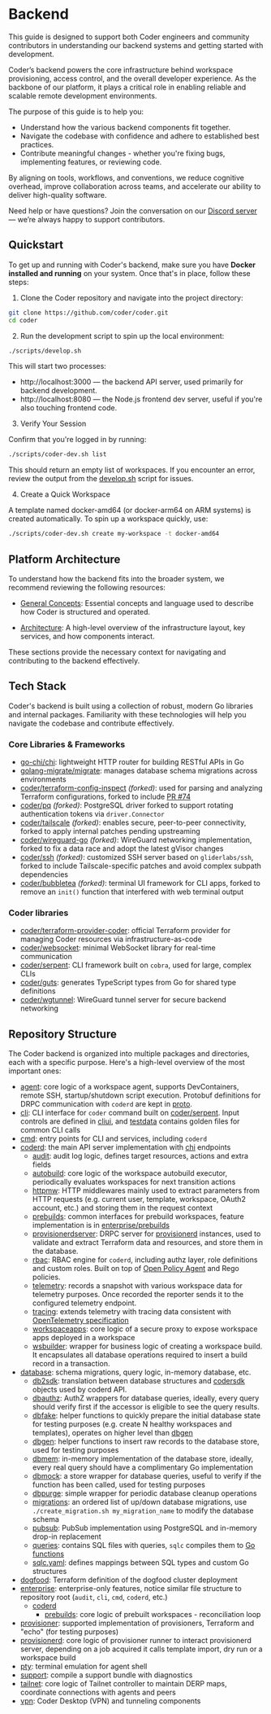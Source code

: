 # Backend

This guide is designed to support both Coder engineers and community contributors in understanding our backend systems and getting started with development.

Coder’s backend powers the core infrastructure behind workspace provisioning, access control, and the overall developer experience. As the backbone of our platform, it plays a critical role in enabling reliable and scalable remote development environments.

The purpose of this guide is to help you:

* Understand how the various backend components fit together.
* Navigate the codebase with confidence and adhere to established best practices.
* Contribute meaningful changes - whether you're fixing bugs, implementing features, or reviewing code.

By aligning on tools, workflows, and conventions, we reduce cognitive overhead, improve collaboration across teams, and accelerate our ability to deliver high-quality software.

Need help or have questions? Join the conversation on our [Discord server](https://discord.com/invite/coder) — we’re always happy to support contributors.

## Quickstart

To get up and running with Coder's backend, make sure you have **Docker installed and running** on your system. Once that's in place, follow these steps:

1. Clone the Coder repository and navigate into the project directory:

```sh
git clone https://github.com/coder/coder.git
cd coder
```

2. Run the development script to spin up the local environment:

```sh
./scripts/develop.sh
```

This will start two processes:
* http://localhost:3000 — the backend API server, used primarily for backend development.
* http://localhost:8080 — the Node.js frontend dev server, useful if you're also touching frontend code.

3. Verify Your Session

Confirm that you're logged in by running:

```sh
./scripts/coder-dev.sh list
```

This should return an empty list of workspaces. If you encounter an error, review the output from the [develop.sh](https://github.com/coder/coder/blob/main/scripts/develop.sh) script for issues.

4. Create a Quick Workspace

A template named docker-amd64 (or docker-arm64 on ARM systems) is created automatically. To spin up a workspace quickly, use:

```sh
./scripts/coder-dev.sh create my-workspace -t docker-amd64
```

## Platform Architecture

To understand how the backend fits into the broader system, we recommend reviewing the following resources:
* [General Concepts](../admin/infrastructure/validated-architectures/index.md#general-concepts): Essential concepts and language used to describe how Coder is structured and operated.

* [Architecture](../admin/infrastructure/architecture.md): A high-level overview of the infrastructure layout, key services, and how components interact.

These sections provide the necessary context for navigating and contributing to the backend effectively.

## Tech Stack

Coder's backend is built using a collection of robust, modern Go libraries and internal packages. Familiarity with these technologies will help you navigate the codebase and contribute effectively.

### Core Libraries & Frameworks

* [go-chi/chi](https://github.com/go-chi/chi): lightweight HTTP router for building RESTful APIs in Go
* [golang-migrate/migrate](https://github.com/golang-migrate/migrate): manages database schema migrations across environments
* [coder/terraform-config-inspect](https://github.com/coder/terraform-config-inspect) *(forked)*: used for parsing and analyzing Terraform configurations, forked to include [PR #74](https://github.com/hashicorp/terraform-config-inspect/pull/74)
* [coder/pq](https://github.com/coder/pq) *(forked)*: PostgreSQL driver forked to support rotating authentication tokens via `driver.Connector`
* [coder/tailscale](https://github.com/coder/tailscale) *(forked)*: enables secure, peer-to-peer connectivity, forked to apply internal patches pending upstreaming
* [coder/wireguard-go](https://github.com/coder/wireguard-go) *(forked)*: WireGuard networking implementation, forked to fix a data race and adopt the latest gVisor changes
* [coder/ssh](https://github.com/coder/ssh) *(forked)*: customized SSH server based on `gliderlabs/ssh`, forked to include Tailscale-specific patches and avoid complex subpath dependencies
* [coder/bubbletea](https://github.com/coder/bubbletea) *(forked)*: terminal UI framework for CLI apps, forked to remove an `init()` function that interfered with web terminal output

### Coder libraries

* [coder/terraform-provider-coder](https://github.com/coder/terraform-provider-coder): official Terraform provider for managing Coder resources via infrastructure-as-code
* [coder/websocket](https://github.com/coder/websocket): minimal WebSocket library for real-time communication
* [coder/serpent](https://github.com/coder/serpent): CLI framework built on `cobra`, used for large, complex CLIs
* [coder/guts](https://github.com/coder/guts): generates TypeScript types from Go for shared type definitions
* [coder/wgtunnel](https://github.com/coder/wgtunnel): WireGuard tunnel server for secure backend networking

## Repository Structure

The Coder backend is organized into multiple packages and directories, each with a specific purpose. Here's a high-level overview of the most important ones:

* [agent](https://github.com/coder/coder/tree/main/agent): core logic of a workspace agent, supports DevContainers, remote SSH, startup/shutdown script execution. Protobuf definitions for DRPC communication with `coderd` are kept in [proto](https://github.com/coder/coder/tree/main/agent/proto).
* [cli](https://github.com/coder/coder/tree/main/cli): CLI interface for `coder` command built on [coder/serpent](https://github.com/coder/serpent). Input controls are defined in [cliui](https://github.com/coder/coder/tree/docs-backend-contrib-guide/cli/cliui), and [testdata](https://github.com/coder/coder/tree/docs-backend-contrib-guide/cli/testdata) contains golden files for common CLI calls
* [cmd](https://github.com/coder/coder/tree/main/cmd): entry points for CLI and services, including `coderd`
* [coderd](https://github.com/coder/coder/tree/main/coderd): the main API server implementation with [chi](https://github.com/go-chi/chi) endpoints
  * [audit](https://github.com/coder/coder/tree/main/coderd/audit): audit log logic, defines target resources, actions and extra fields
  * [autobuild](https://github.com/coder/coder/tree/main/coderd/autobuild): core logic of the workspace autobuild executor, periodically evaluates workspaces for next transition actions
  * [httpmw](https://github.com/coder/coder/tree/main/coderd/httpmw): HTTP middlewares mainly used to extract parameters from HTTP requests (e.g. current user, template, workspace, OAuth2 account, etc.) and storing them in the request context
  * [prebuilds](https://github.com/coder/coder/tree/main/coderd/prebuilds): common interfaces for prebuild workspaces, feature implementation is in [enterprise/prebuilds](https://github.com/coder/coder/tree/main/enterprise/coderd/prebuilds)
  * [provisionerdserver](https://github.com/coder/coder/tree/main/coderd/provisionerdserver): DRPC server for [provisionerd](https://github.com/coder/coder/tree/main/provisionerd) instances, used to validate and extract Terraform data and resources, and store them in the database.
  * [rbac](https://github.com/coder/coder/tree/main/coderd/rbac): RBAC engine for `coderd`, including authz layer, role definitions and custom roles. Built on top of [Open Policy Agent](https://github.com/open-policy-agent/opa) and Rego policies.
  * [telemetry](https://github.com/coder/coder/tree/main/coderd/telemetry): records a snapshot with various workspace data for telemetry purposes. Once recorded the reporter sends it to the configured telemetry endpoint.
  * [tracing](https://github.com/coder/coder/tree/main/coderd/tracing): extends telemetry with tracing data consistent with [OpenTelemetry specification](https://github.com/open-telemetry/opentelemetry-specification/blob/main/specification/protocol/exporter.md)
  * [workspaceapps](https://github.com/coder/coder/tree/main/coderd/workspaceapps): core logic of a secure proxy to expose workspace apps deployed in a workspace
  * [wsbuilder](https://github.com/coder/coder/tree/main/coderd/wsbuilder): wrapper for business logic of creating a workspace build. It encapsulates all database operations required to insert a build record in a transaction.
* [database](https://github.com/coder/coder/tree/main/coderd/database): schema migrations, query logic, in-memory database, etc.
  * [db2sdk](https://github.com/coder/coder/tree/main/coderd/database/db2sdk): translation between database structures and [codersdk](https://github.com/coder/coder/tree/main/coderd/codersdk) objects used by coderd API.
  * [dbauthz](https://github.com/coder/coder/tree/main/coderd/database/dbauthz): AuthZ wrappers for database queries, ideally, every query should verify first if the accessor is eligible to see the query results.
  * [dbfake](https://github.com/coder/coder/tree/main/coderd/database/dbfake): helper functions to quickly prepare the initial database state for testing purposes (e.g. create N healthy workspaces and templates), operates on higher level than [dbgen](https://github.com/coder/coder/tree/main/coderd/database/dbgen)
  * [dbgen](https://github.com/coder/coder/tree/main/coderd/database/dbgen): helper functions to insert raw records to the database store, used for testing purposes
  * [dbmem](https://github.com/coder/coder/tree/main/coderd/database/dbmem): in-memory implementation of the database store, ideally, every real query should have a complimentary Go implementation
  * [dbmock](https://github.com/coder/coder/tree/main/coderd/database/dbmock): a store wrapper for database queries, useful to verify if the function has been called, used for testing purposes
  * [dbpurge](https://github.com/coder/coder/tree/main/coderd/database/dbpurge): simple wrapper for periodic database cleanup operations
  * [migrations](https://github.com/coder/coder/tree/main/coderd/database/migrations): an ordered list of up/down database migrations, use `./create_migration.sh my_migration_name` to modify the database schema
  * [pubsub](https://github.com/coder/coder/tree/main/coderd/database/pubsub): PubSub implementation using PostgreSQL and in-memory drop-in replacement
  * [queries](https://github.com/coder/coder/tree/main/coderd/database/queries): contains SQL files with queries, `sqlc` compiles them to [Go functions](https://github.com/coder/coder/blob/docs-backend-contrib-guide/coderd/database/queries.sql.go)
  * [sqlc.yaml](https://github.com/coder/coder/tree/main/coderd/database/sqlc.yaml): defines mappings between SQL types and custom Go structures
* [dogfood](https://github.com/coder/coder/tree/main/dogfood): Terraform definition of the dogfood cluster deployment
* [enterprise](https://github.com/coder/coder/tree/main/enterprise): enterprise-only features, notice similar file structure to repository root (`audit`, `cli`, `cmd`, `coderd`, etc.)
  * [coderd](https://github.com/coder/coder/tree/main/enterprise/coderd)
    * [prebuilds](https://github.com/coder/coder/tree/main/enterprise/coderd/prebuilds): core logic of prebuilt workspaces - reconciliation loop
* [provisioner](https://github.com/coder/coder/tree/main/provisioner): supported implementation of provisioners, Terraform and "echo" (for testing purposes)
* [provisionerd](https://github.com/coder/coder/tree/main/provisionerd): core logic of provisioner runner to interact provisionerd server, depending on a job acquired it calls template import, dry run or a workspace build
* [pty](https://github.com/coder/coder/tree/main/pty): terminal emulation for agent shell
* [support](https://github.com/coder/coder/tree/main/support): compile a support bundle with diagnostics
* [tailnet](https://github.com/coder/coder/tree/main/tailnet): core logic of Tailnet controller to maintain DERP maps, coordinate connections with agents and peers
* [vpn](https://github.com/coder/coder/tree/main/vpn): Coder Desktop (VPN) and tunneling components
